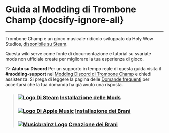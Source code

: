 # Guida al Modding di Trombone Champ {docsify-ignore-all}
---
Trombone Champ è un gioco musicale ridicolo sviluppato da Holy Wow Studios, [disponibile su Steam](https://store.steampowered.com/app/1059990/Trombone_Champ/).

Questa wiki serve come fonte di documentazione e tutorial su svariate mods non ufficiale create per migliorare la tua esperienza di gioco.

?> **Aiuto su Discord** Per un supporto in tempo reale di questa guida visita il **#modding-support** nel [Modding Discord di Trombone Champ](https://discord.gg/KVzKRsbetJ) e chiedi assistenza. Si prega di leggere la pagina delle [Domande frequenti](faq) per accertarsi che la tua domanda ha già avuto una risposta.

> ### [![Logo Di Steam](https://icongr.am/simple/steam.svg?color=A9A9A9&size=18.72)](pc-guide)&nbsp;[**Installazione delle Mods**](installing-mods)
> 
> ### [![Logo Di Apple Music](https://icongr.am/simple/applemusic.svg?color=A9A9A9&size=18.72)](pc-guide)&nbsp;[**Installazione dei Brani**](installing-songs)
> 
> ### [![Musicbrainz Logo](https://icongr.am/simple/musicbrainz.svg?color=A9A9A9&size=18.72)](pc-guide)&nbsp;[**Creazione dei Brani**](creating-charts)
> 
><!-- > ### \[![Steam Logo\](https://icongr.am/simple/steam.svg?color=A9A9A9&size=18.72)](pc-guide)&nbsp;\[**Creating Mods**\](pc-guide) -->